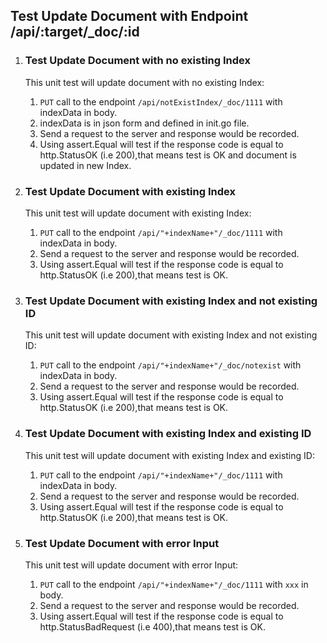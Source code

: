 ## Test Update Document with Endpoint /api/:target/_doc/:id

1. ### Test Update Document with no existing Index
    This unit test will update document with no existing Index:
    1. `PUT` call to the endpoint `/api/notExistIndex/_doc/1111` with indexData in body.
    2. indexData is in json form and defined in init.go file.
    3. Send a request to the server and response would be recorded.
    4. Using assert.Equal will test if the response code is equal to http.StatusOK (i.e 200),that means test is OK and document is updated in new Index.

2. ### Test Update Document with existing Index
    This unit test will update document with existing Index:
    1. `PUT` call to the endpoint `/api/"+indexName+"/_doc/1111` with indexData in body.
    2. Send a request to the server and response would be recorded.
    3. Using assert.Equal will test if the response code is equal to http.StatusOK (i.e 200),that means test is OK.

3. ### Test Update Document with existing Index and not existing ID
    This unit test will update document with existing Index and not existing ID:
    1. `PUT` call to the endpoint `/api/"+indexName+"/_doc/notexist` with indexData in body.
    2. Send a request to the server and response would be recorded.
    3. Using assert.Equal will test if the response code is equal to http.StatusOK (i.e 200),that means test is OK.

4. ### Test Update Document with existing Index and existing ID
    This unit test will update document with existing Index and existing ID:
    1. `PUT` call to the endpoint `/api/"+indexName+"/_doc/1111` with indexData in body.
    2. Send a request to the server and response would be recorded.
    3. Using assert.Equal will test if the response code is equal to http.StatusOK (i.e 200),that means test is OK.  

5. ### Test Update Document with error Input
    This unit test will update document with error Input:
    1. `PUT` call to the endpoint `/api/"+indexName+"/_doc/1111` with `xxx` in body.
    2. Send a request to the server and response would be recorded.
    3. Using assert.Equal will test if the response code is equal to http.StatusBadRequest (i.e 400),that means test is OK. 